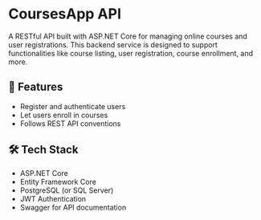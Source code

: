 # CoursesApp API

A RESTful API built with ASP.NET Core for managing online courses and user registrations. This backend service is designed to support functionalities like course listing, user registration, course enrollment, and more.

## 🚀 Features

- Register and authenticate users
- Let users enroll in courses
- Follows REST API conventions

## 🛠 Tech Stack

- ASP.NET Core
- Entity Framework Core
- PostgreSQL (or SQL Server)
- JWT Authentication
- Swagger for API documentation

